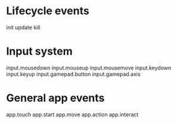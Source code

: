 
# Lifecycle events
init
update
kill

# Input system
input.mousedown
input.mouseup
input.mousemove
input.keydown
input.keyup
input.gamepad.button
input.gamepad.axis

# General app events
app.touch
app.start
app.move
app.action
app.interact
